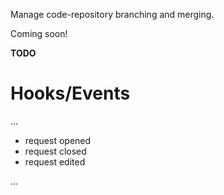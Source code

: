 Manage code-repository branching and merging.

Coming soon!

**TODO**

# Hooks/Events

...

- request opened
- request closed
- request edited

...
